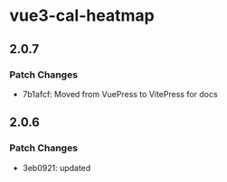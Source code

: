 # vue3-cal-heatmap

## 2.0.7

### Patch Changes

- 7b1afcf: Moved from VuePress to VitePress for docs

## 2.0.6

### Patch Changes

- 3eb0921: updated
